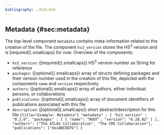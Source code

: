 ```yaml
---
bibliography: ./hs3.bib
---
```



## Metadata {#sec:metadata} 
The top-level component `metadata` contains meta-information related to the creation of the file. The component `hs3_version` stores the HS$^3$ version and is [required]{.smallcaps} for now. Overview of the components: 
-   `hs3_version`: ([required]{.smallcaps}) HS$^3$ version number as     String for reference 
-   `packages`: ([optional]{.smallcaps}) array of structs defining     packages and their version number used in the creation of this file,     depicted with the components `name` and `version` respectively 
-   `authors`: ([optional]{.smallcaps}) array of authors, either     individual persons, or collaborations 
-   `publications`: ([optional]{.smallcaps}) array of document     identifiers of publications associated with this file 
-   `description`: ([optional]{.smallcaps}) short abstract/description     for this file 
``` {title="Example: Metadata"} "metadata" : { "hs3_version" : "0.2.0", "packages" : [ { "name": "ROOT", "version": "6.28.02" } ], "authors": ["The ATLAS Collaboration", "The CMS Collaboration"], "publications": ["doiABCDEFG"] } ``` 
